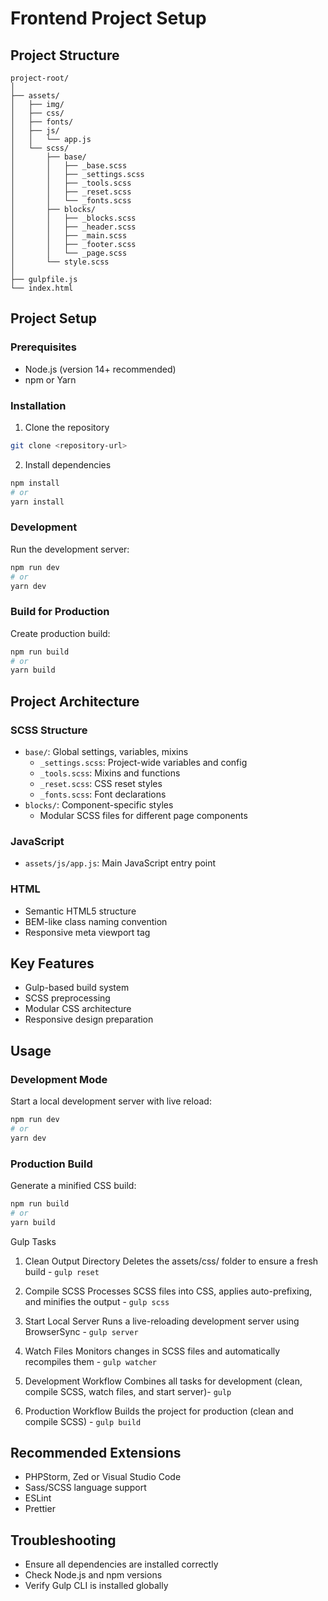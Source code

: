 # Frontend Project Setup

## Project Structure

```
project-root/
│
├── assets/
│   ├── img/
│   ├── css/
│   ├── fonts/
│   ├── js/
│   │   └── app.js
│   └── scss/
│       ├── base/
│       │   ├── _base.scss
│       │   ├── _settings.scss
│       │   ├── _tools.scss
│       │   ├── _reset.scss
│       │   └── _fonts.scss
│       ├── blocks/
│       │   ├── _blocks.scss
│       │   ├── _header.scss
│       │   ├── _main.scss
│       │   ├── _footer.scss
│       │   └── _page.scss
│       └── style.scss
│
├── gulpfile.js
└── index.html
```

## Project Setup

### Prerequisites
- Node.js (version 14+ recommended)
- npm or Yarn

### Installation

1. Clone the repository
```bash
git clone <repository-url>
```

2. Install dependencies
```bash
npm install
# or
yarn install
```

### Development

Run the development server:
```bash
npm run dev
# or
yarn dev
```

### Build for Production

Create production build:
```bash
npm run build
# or
yarn build
```

## Project Architecture

### SCSS Structure
- `base/`: Global settings, variables, mixins
  - `_settings.scss`: Project-wide variables and config
  - `_tools.scss`: Mixins and functions
  - `_reset.scss`: CSS reset styles
  - `_fonts.scss`: Font declarations
- `blocks/`: Component-specific styles
  - Modular SCSS files for different page components

### JavaScript
- `assets/js/app.js`: Main JavaScript entry point

### HTML
- Semantic HTML5 structure
- BEM-like class naming convention
- Responsive meta viewport tag

## Key Features
- Gulp-based build system
- SCSS preprocessing
- Modular CSS architecture
- Responsive design preparation

## Usage
### Development Mode
Start a local development server with live reload:

```bash
npm run dev
# or
yarn dev
```

### Production Build
Generate a minified CSS build:

```bash
npm run build
# or
yarn build
```

Gulp Tasks
1. Clean Output Directory
   Deletes the assets/css/ folder to ensure a fresh build - `gulp reset`

2. Compile SCSS
   Processes SCSS files into CSS, applies auto-prefixing, and minifies the output - `gulp scss`

3. Start Local Server
   Runs a live-reloading development server using BrowserSync - `gulp server`


4. Watch Files
   Monitors changes in SCSS files and automatically recompiles them - `gulp watcher`

5. Development Workflow
   Combines all tasks for development (clean, compile SCSS, watch files, and start server)- `gulp`

6. Production Workflow
   Builds the project for production (clean and compile SCSS) - `gulp build`

## Recommended Extensions
- PHPStorm, Zed or Visual Studio Code
- Sass/SCSS language support
- ESLint
- Prettier

## Troubleshooting
- Ensure all dependencies are installed correctly
- Check Node.js and npm versions
- Verify Gulp CLI is installed globally
